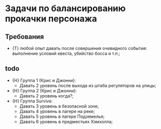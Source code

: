 # Задачи по балансированию прокачки персонажа

## Требования

* {T} любой опыт давать после совершения очевидного события: выполнение условий квеста, убийство босса и т.п.;

## todo

* {H} Группа 1 (Крис и Джонни):
   * Давать 2 уровень после выхода из штаба регуляторов на улицы;
* {H} Группа 2 (Крис и Джонни):
   * Давать 2 уровень когда?;
* {H} Группа Survive:
   * Давать 3 уровень в безопасной зоне;
   * Давать 4 уровень в лагере на реке;
   * Давать 5 уровень в лагере Подземелья;
   * Давать 6 уровень в предместьях Хэмхолла;